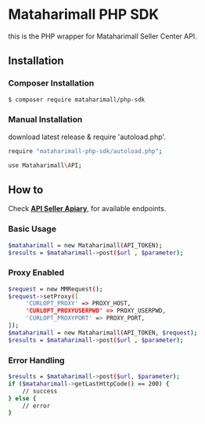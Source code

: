 # Mataharimall PHP SDK #

this is the PHP wrapper for Mataharimall Seller Center API.

## Installation ##

### Composer Installation ###

```sh
$ composer require mataharimall/php-sdk
```

### Manual Installation ###
download latest release & require 'autoload.php'.

```sh
require "mataharimall-php-sdk/autoload.php";

use Mataharimall\API;
```

## How to ##

Check **[API Seller Apiary](http://docs.apiforseller.apiary.io/)**, for available endpoints.

### Basic Usage ###

```sh
$mataharimall = new Mataharimall(API_TOKEN);
$results = $mataharimall->post($url , $parameter);
```
### Proxy Enabled ###
```sh
$request = new MMRequest();
$request->setProxy([
     'CURLOPT_PROXY' => PROXY_HOST,
     'CURLOPT_PROXYUSERPWD' => PROXY_USERPWD,
     'CURLOPT_PROXYPORT' => PROXY_PORT,
]);
$mataharimall = new Mataharimall(API_TOKEN, $request);
$results = $mataharimall->post($url , $parameter);
```

### Error Handling ###

```sh
$results = $mataharimall->post($url, $parameter);
if ($mataharimall->getLastHttpCode() == 200) {
    // success
} else {
    // error
}
```

